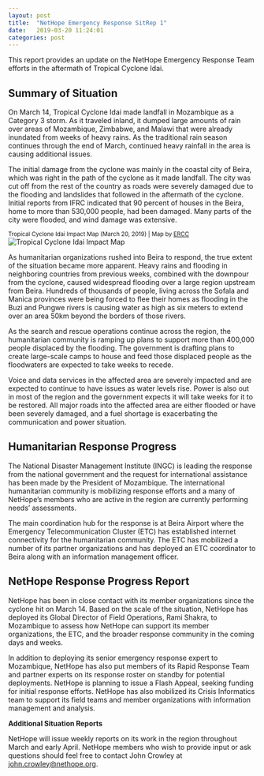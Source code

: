 ```yaml
---
layout: post
title:  "NetHope Emergency Response SitRep 1"
date:   2019-03-20 11:24:01
categories: post
---
```


This report provides an update on the NetHope Emergency Response Team efforts in the aftermath of Tropical Cyclone Idai. <!--more-->

## Summary of Situation

On March 14, Tropical Cyclone Idai made landfall in Mozambique as a Category 3 storm. As it traveled inland, it dumped large amounts of rain over areas of Mozambique, Zimbabwe, and Malawi that were already inundated from weeks of heavy rains. As the traditional rain season continues through the end of March, continued heavy rainfall in the area is causing additional issues.

The initial damage from the cyclone was mainly in the coastal city of Beira, which was right in the path of the cyclone as it made landfall. The city was cut off from the rest of the country as roads were severely damaged due to the flooding and landslides that followed in the aftermath of the cyclone. Initial reports from IFRC indicated that 90 percent of houses in the Beira, home to more than 530,000 people, had been damaged. Many parts of the city were flooded, and wind damage was extensive.

<sub>Tropical Cyclone Idai Impact Map (March 20, 2019) | Map by [ERCC](https://reliefweb.int/sites/reliefweb.int/files/resources/ECDM_20190320_TC_IDAI.pdf)</sub>
![Tropical Cyclone Idai Impact Map]({{site.baseurl}}/assets/img/190320_echo_map.png)

As humanitarian organizations rushed into Beira to respond, the true extent of the situation became more apparent. Heavy rains and flooding in neighboring countries from previous weeks, combined with the downpour from the cyclone, caused widespread flooding over a large region upstream from Beira. Hundreds of thousands of people, living across the Sofala and Manica provinces were being forced to flee their homes as flooding in the Buzi and Pungwe rivers is causing water as high as six meters to extend over an area 50km beyond the borders of those rivers.

As the search and rescue operations continue across the region, the humanitarian community is ramping up plans to support more than 400,000 people displaced by the flooding. The government is drafting plans to create large-scale camps to house and feed those displaced people as the floodwaters are expected to take weeks to recede.

Voice and data services in the affected area are severely impacted and are expected to continue to have issues as water levels rise. Power is also out in most of the region and the government expects it will take weeks for it to be restored. All major roads into the affected area are either flooded or have been severely damaged, and a fuel shortage is exacerbating the communication and power situation.

## Humanitarian Response Progress

The National Disaster Management Institute (INGC) is leading the response from the national government and the request for international assistance has been made by the President of Mozambique. The international humanitarian community is mobilizing response efforts and a many of NetHope’s members who are active in the region are currently performing needs’ assessments.

The main coordination hub for the response is at Beira Airport where the Emergency Telecommunication Cluster (ETC) has established internet connectivity for the humanitarian community. The ETC has mobilized a number of its partner organizations and has deployed an ETC coordinator to Beira along with an information management officer.

## NetHope Response Progress Report

NetHope has been in close contact with its member organizations since the cyclone hit on March 14. Based on the scale of the situation, NetHope has deployed its Global Director of Field Operations, Rami Shakra, to Mozambique to assess how NetHope can support its member organizations, the ETC, and the broader response community in the coming days and weeks.

In addition to deploying its senior emergency response expert to Mozambique, NetHope has also put members of its Rapid Response Team and partner experts on its response roster on standby for potential deployments. NetHope is planning to issue a Flash Appeal, seeking funding for initial response efforts. NetHope has also mobilized its Crisis Informatics team to support its field teams and member organizations with information management and analysis.

**Additional Situation Reports**

NetHope will issue weekly reports on its work in the region throughout March and early April. NetHope members who wish to provide input or ask questions should feel free to contact John Crowley at [john.crowley@nethope.org](mailto:john.crowley@nethope.org).